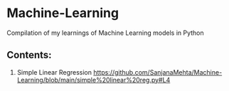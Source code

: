 # Machine-Learning
Compilation of my learnings of Machine Learning models in Python
## Contents:
1. Simple Linear Regression https://github.com/SanjanaMehta/Machine-Learning/blob/main/simple%20linear%20reg.py#L4
